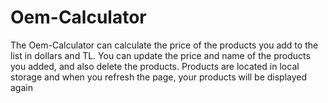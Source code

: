 # Oem-Calculator

The Oem-Calculator can calculate the price of the products you add to the list in dollars and TL. You can update the price and name of the products you added, and also delete the products. Products are located in local storage and when you refresh the page, your products will be displayed again
